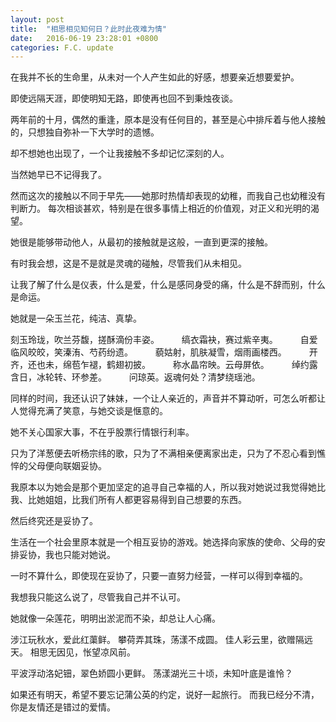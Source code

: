 ```yaml
---
layout: post
title:  "相思相见知何日？此时此夜难为情"
date:   2016-06-19 23:28:01 +0800
categories: F.C. update
---
```

在我并不长的生命里，从未对一个人产生如此的好感，想要亲近想要爱护。

即使远隔天涯，即使明知无路，即使再也回不到秉烛夜谈。

两年前的十月，偶然的重逢，原本是没有任何目的，甚至是心中排斥着与他人接触的，只想独自弥补一下大学时的遗憾。

却不想她也出现了，一个让我接触不多却记忆深刻的人。

当然她早已不记得我了。

然而这次的接触以不同于早先——她那时热情却表现的幼稚，而我自己也幼稚没有判断力。
每次相谈甚欢，特别是在很多事情上相近的价值观，对正义和光明的渴望。

她很是能够带动他人，从最初的接触就是这般，一直到更深的接触。

有时我会想，这是不是就是灵魂的碰触，尽管我们从未相见。

让我了解了什么是仪表，什么是爱，什么是感同身受的痛，什么是不辞而别，什么是命运。

她就是一朵玉兰花，纯洁、真挚。

刻玉玲珑，吹兰芬馥，搓酥滴份丰姿。 　　
缟衣霜袂，赛过紫辛夷。 　　
自爱临风皎皎，笑溱洧、芍药纷遗。 　　
藐姑射，肌肤凝雪，烟雨画楼西。 　　
开齐，还也未，绵苞乍褪，鹤翅初披。 　　
称水晶帘映。云母屏依。 　　
绰约露含日，冰轮转、环参差。 　　
问琼英。返魂何处？清梦绕瑶池。


同样的时间，我还认识了妹妹，一个让人亲近的，声音并不算动听，可怎么听都让人觉得充满了笑意，与她交谈是惬意的。

她不关心国家大事，不在乎股票行情银行利率。

只为了洋葱便去听杨宗纬的歌，只为了不满相亲便离家出走，只为了不忍心看到憔悴的父母便向联姻妥协。

我原本以为她会是那个更加坚定的追寻自己幸福的人，所以我对她说过我觉得她比我、比她姐姐，比我们所有人都更容易得到自己想要的东西。

然后终究还是妥协了。

生活在一个社会里原本就是一个相互妥协的游戏。她选择向家族的使命、父母的安排妥协，我也只能对她说。

一时不算什么，即使现在妥协了，只要一直努力经营，一样可以得到幸福的。

我想我只能这么说了，尽管我自己并不认可。

她就像一朵莲花，明明出淤泥而不染，却总让人心痛。


涉江玩秋水，爱此红蕖鲜。
攀荷弄其珠，荡漾不成圆。
佳人彩云里，欲赠隔远天。
相思无因见，怅望凉风前。

平波浮动洛妃钿，翠色娇圆小更鲜。
荡漾湖光三十顷，未知叶底是谁怜？


如果还有明天，希望不要忘记蒲公英的约定，说好一起旅行。
而我已经分不清，
你是友情还是错过的爱情。